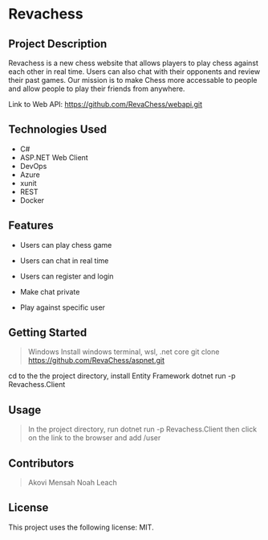 # Revachess

## Project Description
Revachess is a new chess website that allows players to play chess against each other in real time. Users can also chat with their opponents and review their past games. Our mission is to make Chess more accessable to people and allow people to play their friends from anywhere.

Link to Web API: https://github.com/RevaChess/webapi.git

## Technologies Used

* C#
* ASP.NET Web Client
* DevOps
* Azure
* xunit
* REST
* Docker

## Features

* Users can play chess game
* Users can chat in real time
* Users can register and login

* Make chat private
* Play against specific user

## Getting Started

> Windows 
Install windows terminal, wsl, .net core
git clone https://github.com/RevaChess/aspnet.git

cd to the the project directory, install Entity Framework
dotnet run -p Revachess.Client

## Usage

> In the project directory, run dotnet run -p Revachess.Client then click on the link to the browser and add /user 

## Contributors

> Akovi Mensah
> Noah Leach

## License

This project uses the following license: MIT.

